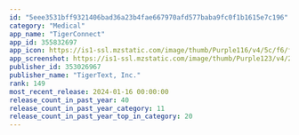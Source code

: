 ```yaml
---
id: "5eee3531bff9321406bad36a23b4fae667970afd577baba9fc0f1b1615e7c196"
category: "Medical"
app_name: "TigerConnect"
app_id: 355832697
app_icon: https://is1-ssl.mzstatic.com/image/thumb/Purple116/v4/5c/f6/f4/5cf6f4a7-30fe-48b9-a855-f99e859bec04/AppIcon-1x_U007emarketing-0-7-0-85-220-0.png/1024x1024bb.png
app_screenshot: https://is1-ssl.mzstatic.com/image/thumb/Purple123/v4/2b/4f/fc/2b4ffcaf-d884-ffe3-8e2a-b683cbc75bdd/pr_source.png/1242x2688bb.png
publisher_id: 353026967
publisher_name: "TigerText, Inc."
rank: 149
most_recent_release: 2024-01-16 00:00:00
release_count_in_past_year: 40
release_count_in_past_year_category: 11
release_count_in_past_year_top_in_category: 20
---
```

